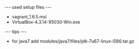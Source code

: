 --- used setup files ---
* vagrant_1.6.5.msi
* VirtualBox-4.3.14-95030-Win.exe

--- tips ---
* for java7 add modules/java7/files/jdk-7u67-linux-i586.tar.gz